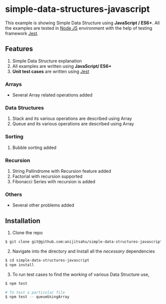 # simple-data-structures-javascript

This example is showing Simple Data Structure using **JavaScript / ES6+**. All the examples are tested in [Node JS](https://nodejs.org/en/docs/guides/) environment with the help of testing framework [Jest](https://jestjs.io/docs/getting-started).

## Features

1. Simple Data Structure explanation
2. All examples are written using **JavaScript/ ES6+**
3. **Unit test cases** are written using [Jest](https://jestjs.io/docs/getting-started)

### Arrays

- Several Array related operations added

### Data Structures

<ol start=1>
<li> Stack and its various operations are described using Array</li>
<li> Queue and its various operations are described using Array</li>

</ol>

### Sorting

1. Bubble sorting added

### Recursion

1. String Pallindrome with Recursion feature added
2. Factorial with recursion supported
3. Fibonacci Series with recursion is added

### Others

- Several other problems added

## Installation

1. Clone the repo

```bash
$ git clone git@github.com:anijitsahu/simple-data-structures-javascript.git
```

2. Navigate into the directory and Install all the _necessary_ dependencies

```bash
$ cd simple-data-structures-javascript
$ npm install
```

3. To run test cases to find the _working_ of various Data Structure use,

```bash
$ npm test

# To test a particular file
$ npm test -- queueUsingArray
```
